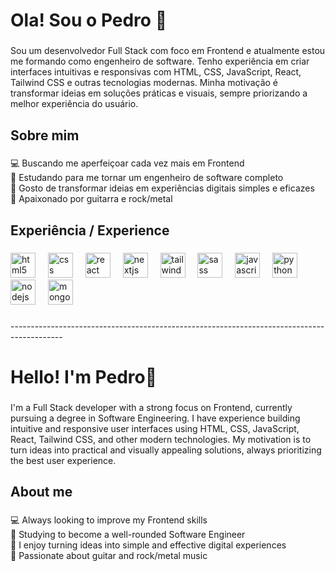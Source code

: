 <h1 align="left">Ola! Sou o Pedro 👋</h1>

###

<p align="left">Sou um desenvolvedor Full Stack com foco em Frontend e atualmente estou me formando como engenheiro de software. Tenho experiência em criar interfaces intuitivas e responsivas com HTML, CSS, JavaScript, React, Tailwind CSS e outras tecnologias modernas. Minha motivação é transformar ideias em soluções práticas e visuais, sempre priorizando a melhor experiência do usuário.</p>

###

<h2 align="left">Sobre mim</h2>

###

<p align="left">💻 Buscando me aperfeiçoar cada vez mais em Frontend<br>📘 Estudando para me tornar um engenheiro de software completo<br>🎯 Gosto de transformar ideias em experiências digitais simples e eficazes<br>🎸 Apaixonado por guitarra e rock/metal</p>

###

<h2 align="left">Experiência / Experience</h2>

###

<div align="left">
  <img src="https://cdn.jsdelivr.net/gh/devicons/devicon/icons/html5/html5-original.svg" height="40" alt="html5 logo"  />
  <img width="12" />
  <img src="https://cdn.jsdelivr.net/gh/devicons/devicon/icons/css3/css3-original.svg" height="40" alt="css logo"  />
  <img width="12" />
  <img src="https://cdn.jsdelivr.net/gh/devicons/devicon/icons/react/react-original.svg" height="40" alt="react logo"  />
  <img width="12" />
  <img src="https://cdn.jsdelivr.net/gh/devicons/devicon/icons/nextjs/nextjs-original.svg" height="40" alt="nextjs logo"  />
  <img width="12" />
  <img src="https://cdn.jsdelivr.net/gh/devicons/devicon/icons/tailwindcss/tailwindcss-original-wordmark.svg" height="40" alt="tailwindcss logo"  />
  <img width="12" />
  <img src="https://cdn.jsdelivr.net/gh/devicons/devicon/icons/sass/sass-original.svg" height="40" alt="sass logo"  />
  <img width="12" />
  <img src="https://cdn.jsdelivr.net/gh/devicons/devicon/icons/javascript/javascript-original.svg" height="40" alt="javascript logo"  />
  <img width="12" />
  <img src="https://cdn.jsdelivr.net/gh/devicons/devicon/icons/python/python-original.svg" height="40" alt="python logo"  />
  <img width="12" />
  <img src="https://cdn.jsdelivr.net/gh/devicons/devicon/icons/nodejs/nodejs-original.svg" height="40" alt="nodejs logo"  />
  <img width="12" />
  <img src="https://cdn.jsdelivr.net/gh/devicons/devicon/icons/mongodb/mongodb-original.svg" height="40" alt="mongodb logo"  />
</div>

###

<p align="left">-------------------------------------------------------------------------------------------</p>

###

<h1 align="left">Hello! I'm Pedro👋</h1>

###

<p align="left">I'm a Full Stack developer with a strong focus on Frontend, currently pursuing a degree in Software Engineering. I have experience building intuitive and responsive user interfaces using HTML, CSS, JavaScript, React, Tailwind CSS, and other modern technologies. My motivation is to turn ideas into practical and visually appealing solutions, always prioritizing the best user experience.</p>

###

<h2 align="left">About me</h2>

###

<p align="left">💻 Always looking to improve my Frontend skills<br>📘 Studying to become a well-rounded Software Engineer<br>🎯 I enjoy turning ideas into simple and effective digital experiences<br>🎸 Passionate about guitar and rock/metal music</p>

###
